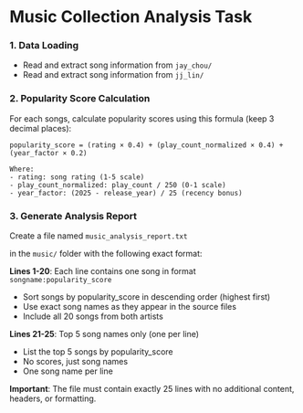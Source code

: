 # Music Collection Analysis Task

### 1. Data Loading

- Read and extract song information from `jay_chou/`
- Read and extract song information from `jj_lin/`

### 2. Popularity Score Calculation

For each songs, calculate popularity scores using this formula (keep 3 decimal places):

```
popularity_score = (rating × 0.4) + (play_count_normalized × 0.4) + (year_factor × 0.2)

Where:
- rating: song rating (1-5 scale)
- play_count_normalized: play_count / 250 (0-1 scale)
- year_factor: (2025 - release_year) / 25 (recency bonus)
```

### 3. Generate Analysis Report

Create a file named `music_analysis_report.txt`

 in the `music/` folder with the following exact format:

**Lines 1-20**: Each line contains one song in format `songname:popularity_score`

- Sort songs by popularity_score in descending order (highest first)
- Use exact song names as they appear in the source files
- Include all 20 songs from both artists

**Lines 21-25**: Top 5 song names only (one per line)

- List the top 5 songs by popularity_score
- No scores, just song names
- One song name per line

**Important**: The file must contain exactly 25 lines with no additional content, headers, or formatting.
